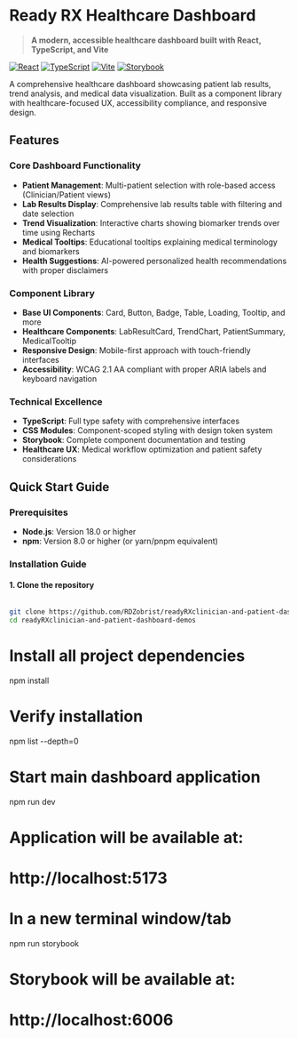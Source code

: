 # Ready RX Healthcare Dashboard

> **A modern, accessible healthcare dashboard built with React, TypeScript, and Vite**

[![React](https://img.shields.io/badge/React-18.3.1-blue.svg)](https://reactjs.org/)
[![TypeScript](https://img.shields.io/badge/TypeScript-5.5.3-blue.svg)](https://www.typescriptlang.org/)
[![Vite](https://img.shields.io/badge/Vite-5.3.3-646CFF.svg)](https://vitejs.dev/)
[![Storybook](https://img.shields.io/badge/Storybook-8.6.14-FF4785.svg)](https://storybook.js.org/)

A comprehensive healthcare dashboard showcasing patient lab results, trend analysis, and medical data visualization. Built as a component library with healthcare-focused UX, accessibility compliance, and responsive design.

## Features

### Core Dashboard Functionality
- **Patient Management**: Multi-patient selection with role-based access (Clinician/Patient views)
- **Lab Results Display**: Comprehensive lab results table with filtering and date selection
- **Trend Visualization**: Interactive charts showing biomarker trends over time using Recharts
- **Medical Tooltips**: Educational tooltips explaining medical terminology and biomarkers
- **Health Suggestions**: AI-powered personalized health recommendations with proper disclaimers

### Component Library
- **Base UI Components**: Card, Button, Badge, Table, Loading, Tooltip, and more
- **Healthcare Components**: LabResultCard, TrendChart, PatientSummary, MedicalTooltip
- **Responsive Design**: Mobile-first approach with touch-friendly interfaces
- **Accessibility**: WCAG 2.1 AA compliant with proper ARIA labels and keyboard navigation

### Technical Excellence
- **TypeScript**: Full type safety with comprehensive interfaces
- **CSS Modules**: Component-scoped styling with design token system
- **Storybook**: Complete component documentation and testing
- **Healthcare UX**: Medical workflow optimization and patient safety considerations

## Quick Start Guide

### Prerequisites

- **Node.js**: Version 18.0 or higher
- **npm**: Version 8.0 or higher (or yarn/pnpm equivalent)

### Installation Guide


#### 1. **Clone the repository**
```bash

git clone https://github.com/RDZobrist/readyRXclinician-and-patient-dashboard-demos.git
cd readyRXclinician-and-patient-dashboard-demos
```
# Install all project dependencies
npm install

# Verify installation
npm list --depth=0

# Start main dashboard application
npm run dev

# Application will be available at:
# http://localhost:5173

# In a new terminal window/tab
npm run storybook

# Storybook will be available at:
# http://localhost:6006